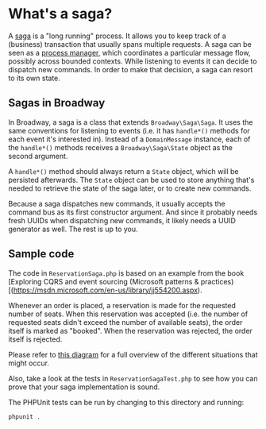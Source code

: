 What's a saga?
==============

A [saga](http://cqrs.nu/Faq/sagas) is a "long running" process. It allows you 
to keep track of a (business) transaction that usually spans multiple requests.
A saga can be seen as a [process 
manager](http://www.enterpriseintegrationpatterns.com/ProcessManager.html), 
which coordinates a particular message flow, possibly across bounded contexts.
While listening to events it can decide to dispatch new commands. In order to 
make that decision, a saga can resort to its own state.

Sagas in Broadway
-----------------

In Broadway, a saga is a class that extends `Broadway\Saga\Saga`. It uses the 
same conventions for listening to events (i.e. it has `handle*()` methods for 
each event it's interested in). Instead of a `DomainMessage` instance, each
of the `handle*()` methods receives a `Broadway\Saga\State` object as the
second argument.

A `handle*()` method should always return a `State` object, which will be 
persisted afterwards. The `State` object can be used to store anything that's
needed to retrieve the state of the saga later, or to create new commands. 

Because a saga dispatches new commands, it usually accepts the command bus as 
its first constructor argument. And since it probably needs fresh UUIDs when 
dispatching new commands, it likely needs a UUID generator as well. The rest 
is up to you.

Sample code
-----------

The code in `ReservationSaga.php` is based on an example from the book 
[Exploring CQRS and event sourcing (Microsoft patterns & 
practices)[(https://msdn.microsoft.com/en-us/library/jj554200.aspx).

Whenever an order is placed, a reservation is made for the requested number 
of seats. When this reservation was accepted (i.e. the number of requested 
seats didn't exceed the number of available seats), the order itself is marked 
as "booked". When the reservation was rejected, the order itself is rejected.

Please refer to [this 
diagram](https://msdn.microsoft.com/en-us/library/JJ591570.20afccbda270dfd4b9cf0ffac4249b9b%28l=en-us%29.png) 
for a full overview of the different situations that might occur.

Also, take a look at the tests in `ReservationSagaTest.php` to see how you can
prove that your saga implementation is sound.

The PHPUnit tests can be run by changing to this directory and running:

```bash
phpunit .
```
